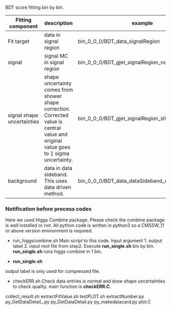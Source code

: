 BDT score fitting bin by bin.

| Fitting component | description | example |
| - | - | - |
| Fit target | data in signal region | bin_0_0_0/BDT_data_signalRegion |
| signal | signal MC in signal region | bin_0_0_0/BDT_gjet_signalRegion_norm |
| signal shape uncertainties | shape uncertainty comes from shower shape correction. Corrected value is central value and original value goes to 1 sigma uncertainty. | bin_0_0_0/BDT_gjet_signalRegion_shapeUncUp_norm |
| background | data in data sideband. This uses data driven method. | bin_0_0_0/BDT_data_dataSideband_norm |

### Notification before process codes
Here we used Higgs Combine package. Please check the combine package is well installed or not.
All python code is written in python3 so a CMSSW_11 or above version environment is required.


* run_higgscombine.sh
Main script to this code. Input argument 1. output label 2. input root file from step2.
Execute **run_single.sh** bin by bin. **run_single.sh** runs higgs combine in 1 bin.

 * **run_single.sh** 

output label is only used for compressed file.

* checkERR.sh
Check data entries is normal and draw shape uncertainties to check quality.
main function is **checkERR.C**.




collect_result.sh
extractFitValue.sh
testPLOT.sh
extractNumber.py
py_GetDataDetail_.py
py_GetDataDetail.py
py_makedatacard.py
plot.C
